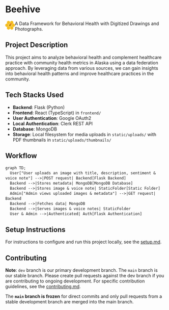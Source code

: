 # Beehive  
<img align="left" src="static/favicon.svg" width="30" title="Beehive Logo" alt="Beehive Logo">

A Data Framework for Behavioral Health with Digitized Drawings and Photographs. 

## Project Description  

This project aims to analyze behavioral health and complement healthcare practice with community health metrics in Alaska using a data federation approach. By leveraging data from various sources, we can gain insights into behavioral health patterns and improve healthcare practices in the community.

## Tech Stacks Used  
- **Backend**: Flask (Python)
- **Frontend**: React (TypeScript) in `frontend/`
- **User Authentication**: Google OAuth2
- **Local Authentication**: Clerk REST API
- **Database**: MongoDB
- **Storage**: Local filesystem for media uploads in `static/uploads/` with PDF thumbnails in `static/uploads/thumbnails/`
  
## Workflow
```mermaid
graph TD;
  User["User uploads an image with title, description, sentiment & voice note"] -->|POST request| Backend[Flask Backend]
  Backend -->|Stores metadata| MongoDB[MongoDB Database]
  Backend -->|Stores image & voice note| StaticFolder[Static Folder]
  Admin["Admin views uploaded images & metadata"] -->|GET request| Backend
  Backend -->|Fetches data| MongoDB
  Backend -->|Serves images & voice notes| StaticFolder
  User & Admin -->|Authenticated| Auth[Flask Authentication]

```

## Setup Instructions  

For instructions to configure and run this project locally, see the [setup.md](docs/setup.md).

## Contributing  

**Note**: `dev` branch is our primary development branch. The `main` branch is our stable branch. Please create pull requests against the dev branch if you are contributing to ongoing development. For specific contribution guidelines, see the [contributing.md](docs/contributing.md).

The **`main` branch is frozen** for direct commits and only pull requests from a stable development branch are merged into the main branch.

